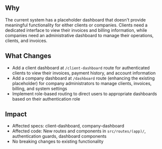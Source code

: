 ## Why

The current system has a placeholder dashboard that doesn't provide meaningful functionality for either clients or companies. Clients need a dedicated interface to view their invoices and billing information, while companies need an administrative dashboard to manage their operations, clients, and invoices.

## What Changes

- Add a client dashboard at `/client-dashboard` route for authenticated clients to view their invoices, payment history, and account information
- Add a company dashboard at `/dashboard` route (enhancing the existing placeholder) for company administrators to manage clients, invoices, billing, and system settings
- Implement role-based routing to direct users to appropriate dashboards based on their authentication role

## Impact

- Affected specs: client-dashboard, company-dashboard
- Affected code: New routes and components in `src/routes/(app)/`, authentication guards, dashboard components
- No breaking changes to existing functionality
